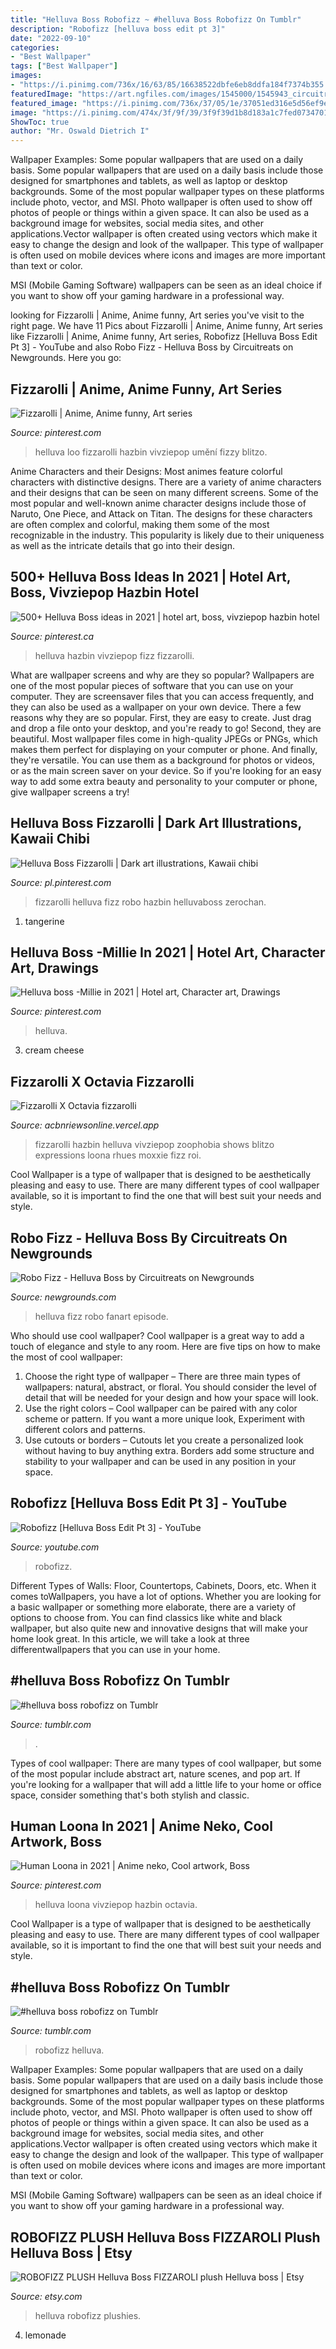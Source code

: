 ```yaml
---
title: "Helluva Boss Robofizz ~ #helluva Boss Robofizz On Tumblr"
description: "Robofizz [helluva boss edit pt 3]"
date: "2022-09-10"
categories:
- "Best Wallpaper"
tags: ["Best Wallpaper"]
images:
- "https://i.pinimg.com/736x/16/63/85/16638522dbfe6eb8ddfa184f7374b355.jpg"
featuredImage: "https://art.ngfiles.com/images/1545000/1545943_circuitreats_robo-fizz-helluva-boss.png?f1608094016"
featured_image: "https://i.pinimg.com/736x/37/05/1e/37051ed316e5d56ef9ef86c80671d955.jpg"
image: "https://i.pinimg.com/474x/3f/9f/39/3f9f39d1b8d183a1c7fed07347010e38.jpg"
ShowToc: true
author: "Mr. Oswald Dietrich I"
---
```



Wallpaper Examples: Some popular wallpapers that are used on a daily basis.
Some popular wallpapers that are used on a daily basis include those designed for smartphones and tablets, as well as laptop or desktop backgrounds. Some of the most popular wallpaper types on these platforms include photo, vector, and MSI. 
Photo wallpaper is often used to show off photos of people or things within a given space. It can also be used as a background image for websites, social media sites, and other applications.Vector wallpaper is often created using vectors which make it easy to change the design and look of the wallpaper. This type of wallpaper is often used on mobile devices where icons and images are more important than text or color. 

MSI (Mobile Gaming Software) wallpapers can be seen as an ideal choice if you want to show off your gaming hardware in a professional way.

	

		
looking for Fizzarolli | Anime, Anime funny, Art series you've visit to the right page. We have 11 Pics about Fizzarolli | Anime, Anime funny, Art series like Fizzarolli | Anime, Anime funny, Art series, Robofizz [Helluva Boss Edit Pt 3] - YouTube and also Robo Fizz - Helluva Boss by Circuitreats on Newgrounds. Here you go:
		
    
## Fizzarolli | Anime, Anime Funny, Art Series

<img loading=lazy src="https://i.pinimg.com/736x/4b/95/6f/4b956fc723c29eccff8913ac1aed29b9.jpg" onerror="this.onerror=null;this.src='https://tse4.mm.bing.net/th?id=OIP.01bmsdvPw0WwH3o8nJKyRgHaFB&amp;pid=15.1';" alt="Fizzarolli | Anime, Anime funny, Art series">

_Source: pinterest.com_

>helluva loo fizzarolli hazbin vivziepop umění fizzy blitzo. 

	

Anime Characters and their Designs: Most animes feature colorful characters with distinctive designs.
There are a variety of anime characters and their designs that can be seen on many different screens. Some of the most popular and well-known anime character designs include those of Naruto, One Piece, and Attack on Titan. The designs for these characters are often complex and colorful, making them some of the most recognizable in the industry. This popularity is likely due to their uniqueness as well as the intricate details that go into their design.

    
## 500+ Helluva Boss Ideas In 2021 | Hotel Art, Boss, Vivziepop Hazbin Hotel

<img loading=lazy src="https://i.pinimg.com/474x/3f/9f/39/3f9f39d1b8d183a1c7fed07347010e38.jpg" onerror="this.onerror=null;this.src='https://tse1.mm.bing.net/th?id=OIP.NBOblVJ8GMwgCiIvywtm0wAAAA&amp;pid=15.1';" alt="500+ Helluva Boss ideas in 2021 | hotel art, boss, vivziepop hazbin hotel">

_Source: pinterest.ca_

>helluva hazbin vivziepop fizz fizzarolli. 

	

What are wallpaper screens and why are they so popular?
Wallpapers are one of the most popular pieces of software that you can use on your computer. They are screensaver files that you can access frequently, and they can also be used as a wallpaper on your own device. There a few reasons why they are so popular. First, they are easy to create. Just drag and drop a file onto your desktop, and you're ready to go! Second, they are beautiful. Most wallpaper files come in high-quality JPEGs or PNGs, which makes them perfect for displaying on your computer or phone. And finally, they're versatile. You can use them as a background for photos or videos, or as the main screen saver on your device. So if you're looking for an easy way to add some extra beauty and personality to your computer or phone, give wallpaper screens a try!

    
## Helluva Boss Fizzarolli | Dark Art Illustrations, Kawaii Chibi

<img loading=lazy src="https://i.pinimg.com/originals/4f/a5/29/4fa5293ed44325e2c54edc09332963c9.jpg" onerror="this.onerror=null;this.src='https://tse2.mm.bing.net/th?id=OIP.dv4GxomAmU0Jq0_QNefLUgHaHa&amp;pid=15.1';" alt="Helluva Boss Fizzarolli | Dark art illustrations, Kawaii chibi">

_Source: pl.pinterest.com_

>fizzarolli helluva fizz robo hazbin helluvaboss zerochan. 

	

1. tangerine 

    
## Helluva Boss -Millie In 2021 | Hotel Art, Character Art, Drawings

<img loading=lazy src="https://i.pinimg.com/736x/0f/ce/ee/0fceeeaf8c8ba086763781450c01b570.jpg" onerror="this.onerror=null;this.src='https://tse4.mm.bing.net/th?id=OIP.zjz-t0JbEs7eKFZsmQaWxwHaJQ&amp;pid=15.1';" alt="Helluva boss -Millie in 2021 | Hotel art, Character art, Drawings">

_Source: pinterest.com_

>helluva. 

	

3. cream cheese 

    
## Fizzarolli X Octavia Fizzarolli

<img loading=lazy src="https://i.pinimg.com/736x/37/05/1e/37051ed316e5d56ef9ef86c80671d955.jpg" onerror="this.onerror=null;this.src='https://tse3.mm.bing.net/th?id=OIP.pAagSCdCu18XjAHro_0suAHaLc&amp;pid=15.1';" alt="Fizzarolli X Octavia fizzarolli">

_Source: acbnriewsonline.vercel.app_

>fizzarolli hazbin helluva vivziepop zoophobia shows blitzo expressions loona rhues moxxie fizz roi. 

	

Cool Wallpaper is a type of wallpaper that is designed to be aesthetically pleasing and easy to use. There are many different types of cool wallpaper available, so it is important to find the one that will best suit your needs and style.

    
## Robo Fizz - Helluva Boss By Circuitreats On Newgrounds

<img loading=lazy src="https://art.ngfiles.com/images/1545000/1545943_circuitreats_robo-fizz-helluva-boss.png?f1608094016" onerror="this.onerror=null;this.src='https://tse2.mm.bing.net/th?id=OIP.zETSwq11_tB8_yyPRt2ocwHaHa&amp;pid=15.1';" alt="Robo Fizz - Helluva Boss by Circuitreats on Newgrounds">

_Source: newgrounds.com_

>helluva fizz robo fanart episode. 

	

Who should use cool wallpaper?
Cool wallpaper is a great way to add a touch of elegance and style to any room. Here are five tips on how to make the most of cool wallpaper: 
1) Choose the right type of wallpaper – There are three main types of wallpapers: natural, abstract, or floral. You should consider the level of detail that will be needed for your design and how your space will look. 
2) Use the right colors – Cool wallpaper can be paired with any color scheme or pattern. If you want a more unique look, Experiment with different colors and patterns. 
3) Use cutouts or borders – Cutouts let you create a personalized look without having to buy anything extra. Borders add some structure and stability to your wallpaper and can be used in any position in your space.

    
## Robofizz [Helluva Boss Edit Pt 3] - YouTube

<img loading=lazy src="https://i.ytimg.com/vi/GQBVlUS-EtA/maxresdefault.jpg" onerror="this.onerror=null;this.src='https://tse3.mm.bing.net/th?id=OIP.bTEq41nMkng4KPrlZt-ufQHaEK&amp;pid=15.1';" alt="Robofizz [Helluva Boss Edit Pt 3] - YouTube">

_Source: youtube.com_

>robofizz. 

	

Different Types of Walls: Floor, Countertops, Cabinets, Doors, etc.
When it comes toWallpapers, you have a lot of options. Whether you are looking for a basic wallpaper or something more elaborate, there are a variety of options to choose from. You can find classics like white and black wallpaper, but also quite new and innovative designs that will make your home look great. In this article, we will take a look at three differentwallpapers that you can use in your home.

    
## #helluva Boss Robofizz On Tumblr

<img loading=lazy src="https://64.media.tumblr.com/68ca278fc38f01f5a76a65a2948ba31b/20cfd4efc9a4f3d9-1c/s640x960/754e6de20fd057d81d0f6bd1c5d2c752128b1b33.png" onerror="this.onerror=null;this.src='https://tse4.mm.bing.net/th?id=OIP.-ddYJYJ2Qv5jQG05c2ufhQHaHD&amp;pid=15.1';" alt="#helluva boss robofizz on Tumblr">

_Source: tumblr.com_

>. 

	

Types of cool wallpaper:
There are many types of cool wallpaper, but some of the most popular include abstract art, nature scenes, and pop art. If you're looking for a wallpaper that will add a little life to your home or office space, consider something that's both stylish and classic.

    
## Human Loona In 2021 | Anime Neko, Cool Artwork, Boss

<img loading=lazy src="https://i.pinimg.com/736x/16/63/85/16638522dbfe6eb8ddfa184f7374b355.jpg" onerror="this.onerror=null;this.src='https://tse1.mm.bing.net/th?id=OIP.v2C20poBY-soKXLmUfQSSQHaIt&amp;pid=15.1';" alt="Human Loona in 2021 | Anime neko, Cool artwork, Boss">

_Source: pinterest.com_

>helluva loona vivziepop hazbin octavia. 

	

Cool Wallpaper is a type of wallpaper that is designed to be aesthetically pleasing and easy to use. There are many different types of cool wallpaper available, so it is important to find the one that will best suit your needs and style.

    
## #helluva Boss Robofizz On Tumblr

<img loading=lazy src="https://64.media.tumblr.com/524773673337ea35ea3440f768e97b54/9a236dd8c91ac32a-6d/s500x750/ac6a91351f24a175c040e64b381b2c81b6da5b56.png" onerror="this.onerror=null;this.src='https://tse4.mm.bing.net/th?id=OIP.aLfHt4McyJFnU3PbuPnhmQHaJr&amp;pid=15.1';" alt="#helluva boss robofizz on Tumblr">

_Source: tumblr.com_

>robofizz helluva. 

	

Wallpaper Examples: Some popular wallpapers that are used on a daily basis.
Some popular wallpapers that are used on a daily basis include those designed for smartphones and tablets, as well as laptop or desktop backgrounds. Some of the most popular wallpaper types on these platforms include photo, vector, and MSI. 
Photo wallpaper is often used to show off photos of people or things within a given space. It can also be used as a background image for websites, social media sites, and other applications.Vector wallpaper is often created using vectors which make it easy to change the design and look of the wallpaper. This type of wallpaper is often used on mobile devices where icons and images are more important than text or color. 

MSI (Mobile Gaming Software) wallpapers can be seen as an ideal choice if you want to show off your gaming hardware in a professional way.

    
## ROBOFIZZ PLUSH Helluva Boss FIZZAROLI Plush Helluva Boss | Etsy

<img loading=lazy src="https://i.etsystatic.com/21419084/r/il/242956/2957551277/il_1588xN.2957551277_3e94.jpg" onerror="this.onerror=null;this.src='https://tse4.mm.bing.net/th?id=OIP.AgW2M6c7nyK_oNgxMoH2wwHaJ3&amp;pid=15.1';" alt="ROBOFIZZ PLUSH Helluva Boss FIZZAROLI plush Helluva boss | Etsy">

_Source: etsy.com_

>helluva robofizz plushies. 

	

4. lemonade 


